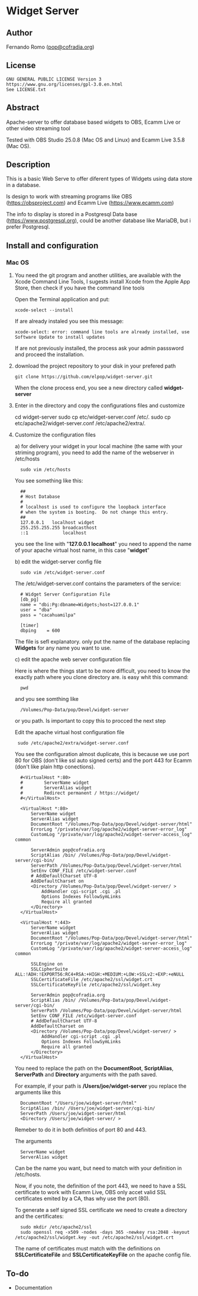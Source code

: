 # Widget Server

## Author

   Fernando Romo (pop@cofradia.org)

## License
     
    GNU GENERAL PUBLIC LICENSE Version 3
    https://www.gnu.org/licenses/gpl-3.0.en.html
    See LICENSE.txt
    
## Abstract

   Apache-server to offer database based widgets to OBS, Ecamm Live or other video streaming tool
   
   Tested with OBS Studio 25.0.8 (Mac OS and Linux) and Ecamm Live 3.5.8 (Mac OS).

## Description

   This is a basic Web Serve to offer diferent types of Widgets using data store in a database.
   
   Is design to work with streaming programs like OBS (https://obsproject.com) and Ecamm Live (https://www.ecamm.com)
   
   The info to display is stored in a Postgresql Data base (https://www.postgresql.org), could be another
   database like MariaDB, but i prefer Postgresql.
   
## Install and configuration
   
### Mac OS
   
   1) You need the git program and another utilities, are available with the
      Xcode Command Line Tools, I sugests install Xcode from the Apple App Store,
      then check if you have the command line tools
         
      Open the Terminal application and put:
         
         ```xcode-select --install```
            
      If are already instaled you see this message:
         
         ```xcode-select: error: command line tools are already installed, use Software Update to install updates```
            
      If are not previously installed, the process ask your admin passsword and proceed the installation.
   
   2) download the project repository to your disk in your prefered path
      
          git clone https://github.com/elpop/widget-server.git
         
      When the clone process end, you see a new directory called __widget-server__
         
   3) Enter in the directory and copy the configurations files and customize
      
         cd widget-server
         sudo cp etc/widget-server.conf /etc/.
         sudo cp etc/apache2/widget-server.conf /etc/apache2/extra/.
         
   4) Customize the configuration files
   
      a) for delivery your widget in your local machine (the same with your striming program),
         you need to add the name of the webserver in /etc/hosts
         
            sudo vim /etc/hosts
            
         You see something like this:
         
            ##
            # Host Database
            #
            # localhost is used to configure the loopback interface
            # when the system is booting.  Do not change this entry.
            ##
            127.0.0.1	localhost widget
            255.255.255.255	broadcasthost
            ::1             localhost
            
         you see the line with "__127.0.0.1 localhost__" you need to append the name of your apache virtual host name, in this case "__widget__"
      
      b) edit the widget-server config file
         
            sudo vim /etc/widget-server.conf
            
         The /etc/widget-server.conf  contains the parameters of the service:
   
            # Widget Server Configuration File
            [db_pg]
            name = "dbi:Pg:dbname=Widgets;host=127.0.0.1"
            user = "dba"
            pass = "cacahuamilpa"
     
            [timer]
            dbping    = 600

         The file is sefl explanatory. only put the name of the database replacing __Widgets__ for any name you want to use.
         
      c) edit the apache web server configuration file

         Here is where the things start to be more difficult, you need to know the exactly path where you clone directory are. is easy whit this command:
         
            pwd
            
         and you see somthing like
         
            /Volumes/Pop-Data/pop/Devel/widget-server
            
         or you path. Is important to copy this to procced the next step
            
         Edit the apache virtual host configuration file
      
           sudo /etc/apache2/extra/widget-server.conf
               
         You see the configuration almost duplicate, this is because we use port 80 for OBS (don't like ssl auto signed certs) and the port 443 for Ecamm (don't like plain http conections).

            #<VirtualHost *:80>
            #        ServerName widget
            #        ServerAlias widget
            #        Redirect permanent / https://widget/
            #</VirtualHost>
            
            <VirtualHost *:80>
                ServerName widget
                ServerAlias widget
                DocumentRoot "/Volumes/Pop-Data/pop/Devel/widget-server/html"
                ErrorLog "/private/var/log/apache2/widget-server-error_log"
                CustomLog "/private/var/log/apache2/widget-server-access_log" common
            
                ServerAdmin pop@cofradia.org
                ScriptAlias /bin/ /Volumes/Pop-Data/pop/Devel/widget-server/cgi-bin/
                ServerPath /Volumes/Pop-Data/pop/Devel/widget-server/html
                SetEnv CONF_FILE /etc/widget-server.conf
                # AddDefaultCharset UTF-8
                AddDefaultCharset on
                <Directory /Volumes/Pop-Data/pop/Devel/widget-server/ >
                    AddHandler cgi-script .cgi .pl
                    Options Indexes FollowSymLinks
                    Require all granted
                </Directory>
            </VirtualHost>
            
            <VirtualHost *:443>
                ServerName widget
                ServerAlias widget
                DocumentRoot "/Volumes/Pop-Data/pop/Devel/widget-server/html"
                ErrorLog "/private/var/log/apache2/widget-server-error_log"
                CustomLog "/private/var/log/apache2/widget-server-access_log" common
            
                SSLEngine on
                SSLCipherSuite ALL:!ADH:!EXPORT56:RC4+RSA:+HIGH:+MEDIUM:+LOW:+SSLv2:+EXP:+eNULL
                SSLCertificateFile /etc/apache2/ssl/widget.crt
                SSLCertificateKeyFile /etc/apache2/ssl/widget.key
            
                ServerAdmin pop@cofradia.org
                ScriptAlias /bin/ /Volumes/Pop-Data/pop/Devel/widget-server/cgi-bin/
                ServerPath /Volumes/Pop-Data/pop/Devel/widget-server/html
                SetEnv CONF_FILE /etc/widget-server.conf
                # AddDefaultCharset UTF-8
                AddDefaultCharset on
                <Directory /Volumes/Pop-Data/pop/Devel/widget-server/ >
                    AddHandler cgi-script .cgi .pl
                    Options Indexes FollowSymLinks
                    Require all granted
                </Directory>
            </VirtualHost>

         You need to replace the path on the __DocumentRoot__, __ScriptAlias__, __ServerPath__ and __Directory__ arguments with the path saved.
         
         For example, if your path is __/Users/joe/widget-server__ you replace the arguments like this
         
            DocumentRoot "/Users/joe/widget-server/html"
            ScriptAlias /bin/ /Users/joe/widget-server/cgi-bin/
            ServerPath /Users/joe/widget-server/html
            <Directory /Users/joe/widget-server/ >
            
         Remeber to do it in both definitios of port 80 and 443.
         
         The arguments
         
            ServerName widget
            ServerAlias widget

         Can be the name you want, but need to match with your definition in /etc/hosts.
         
         Now, if you note, the definition of the port 443, we need to have a SSL certificate to work with Ecamm Live, OBS only accet valid SSL certificates emited by a CA, thas why use the port (80).
         
         To generate a self signed SSL certificate we need to create a directory and the certificates:
         
            sudo mkdir /etc/apache2/ssl
            sudo openssl req -x509 -nodes -days 365 -newkey rsa:2048 -keyout /etc/apache2/ssl/widget.key -out /etc/apache2/ssl/widget.crt

         The name of certificates must match with the definitions on __SSLCertificateFile__ and __SSLCertificateKeyFile__ on the apache config file.
         
## To-do

   - Documentation

